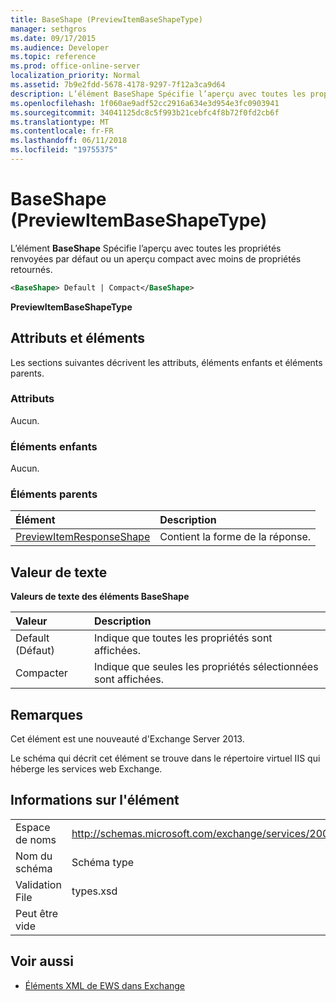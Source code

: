 ```yaml
---
title: BaseShape (PreviewItemBaseShapeType)
manager: sethgros
ms.date: 09/17/2015
ms.audience: Developer
ms.topic: reference
ms.prod: office-online-server
localization_priority: Normal
ms.assetid: 7b9e2fdd-5678-4178-9297-7f12a3ca9d64
description: L’élément BaseShape Spécifie l’aperçu avec toutes les propriétés renvoyées par défaut ou un aperçu compact avec moins de propriétés retournés.
ms.openlocfilehash: 1f060ae9adf52cc2916a634e3d954e3fc0903941
ms.sourcegitcommit: 34041125dc8c5f993b21cebfc4f8b72f0fd2cb6f
ms.translationtype: MT
ms.contentlocale: fr-FR
ms.lasthandoff: 06/11/2018
ms.locfileid: "19755375"
---
```

# <a name="baseshape-previewitembaseshapetype"></a>BaseShape (PreviewItemBaseShapeType)

L’élément **BaseShape** Spécifie l’aperçu avec toutes les propriétés renvoyées par défaut ou un aperçu compact avec moins de propriétés retournés. 
  
```XML
<BaseShape> Default | Compact</BaseShape>
```

 **PreviewItemBaseShapeType**
## <a name="attributes-and-elements"></a>Attributs et éléments

Les sections suivantes décrivent les attributs, éléments enfants et éléments parents.
  
### <a name="attributes"></a>Attributs

Aucun.
  
### <a name="child-elements"></a>Éléments enfants

Aucun.
  
### <a name="parent-elements"></a>Éléments parents

|**Élément**|**Description**|
|:-----|:-----|
|[PreviewItemResponseShape](previewitemresponseshape.md) <br/> |Contient la forme de la réponse.  <br/> |
   
## <a name="text-value"></a>Valeur de texte

**Valeurs de texte des éléments BaseShape**

|**Valeur**|**Description**|
|:-----|:-----|
|Default (Défaut)  <br/> |Indique que toutes les propriétés sont affichées.  <br/> |
|Compacter  <br/> |Indique que seules les propriétés sélectionnées sont affichées.  <br/> |
   
## <a name="remarks"></a>Remarques

Cet élément est une nouveauté d'Exchange Server 2013.
  
Le schéma qui décrit cet élément se trouve dans le répertoire virtuel IIS qui héberge les services web Exchange.
  
## <a name="element-information"></a>Informations sur l'élément

|||
|:-----|:-----|
|Espace de noms  <br/> |http://schemas.microsoft.com/exchange/services/2006/types  <br/> |
|Nom du schéma  <br/> |Schéma type  <br/> |
|Validation File  <br/> |types.xsd  <br/> |
|Peut être vide  <br/> ||
   
## <a name="see-also"></a>Voir aussi



- [Éléments XML de EWS dans Exchange](ews-xml-elements-in-exchange.md)

